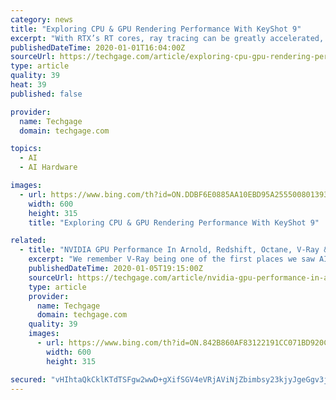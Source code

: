 ```yaml
---
category: news
title: "Exploring CPU & GPU Rendering Performance With KeyShot 9"
excerpt: "With RTX’s RT cores, ray tracing can be greatly accelerated, while the same kind of boost can be seen to AI denoising thanks to the inclusion of Tensor cores. All around, there’s a lot of GPU love in this release. Bugatti Chiron render in KeyShot 9 (Credit: Nils Piirma) There’s a lot more that’s new to KeyShot 9 than just GPU rendering."
publishedDateTime: 2020-01-01T16:04:00Z
sourceUrl: https://techgage.com/article/exploring-cpu-gpu-rendering-performance-with-keyshot-9/
type: article
quality: 39
heat: 39
published: false

provider:
  name: Techgage
  domain: techgage.com

topics:
  - AI
  - AI Hardware

images:
  - url: https://www.bing.com/th?id=ON.DDBF6E0885AA10EBD95A255500801393
    width: 600
    height: 315
    title: "Exploring CPU & GPU Rendering Performance With KeyShot 9"

related:
  - title: "NVIDIA GPU Performance In Arnold, Redshift, Octane, V-Ray & Dimension"
    excerpt: "We remember V-Ray being one of the first places we saw AI denoise hit consumers. On the CPU side, the renderer seems to favor Intel CPUs a bit more than AMD, as we’ve seen in the past – although that’s just from a core count standpoint, not an overall chip value standpoint. For GPU, the scaling seems almost ideal. You get what you pay for ..."
    publishedDateTime: 2020-01-05T19:15:00Z
    sourceUrl: https://techgage.com/article/nvidia-gpu-performance-in-arnold-redshift-octane-v-ray-dimension/
    type: article
    provider:
      name: Techgage
      domain: techgage.com
    quality: 39
    images:
      - url: https://www.bing.com/th?id=ON.842B860AF83122191CC071BD920C2FC0
        width: 600
        height: 315

secured: "vHIhtaQkCklKTdTSFgw2wwD+gXifSGV4eVRjAViNjZbimbsy23kjyJgeGgv3jeF59YT6c5aDGfVvFVVF+GHPOany4DYgGIwACu8+bP5JFxO5hDGXAvSkEPz85KK6Bfe85ialj57yutn1Rbkw07aZgsT/hmQqaFjACaRzciacee3rYsEgrkAuXReQu8cHeEuB1pMVK37xhE/t2QNfuTJ8CabZC70lLI3p6vQ095NZloosQI6VB/zh9rs69P+U6VikEhXWAA5QzhZvIKQrNZEGXg==;WDvP7ymobgcnyHxGzHxieA=="
---
```



